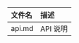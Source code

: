 |文件名                                  |描述|
|:-----                                  |:----|
|api.md                                  |API 说明|